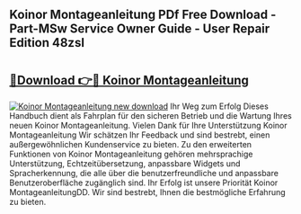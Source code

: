 ## Koinor Montageanleitung PDf Free Download - Part-MSw Service Owner Guide - User Repair Edition 48zsl

# <h2><a href="http://df6czgs.blite.top/?on=Koinor+Montageanleitung">🔗Download 👉🔴 Koinor Montageanleitung</a></h2>

[![Koinor Montageanleitung new download](https://i.imgur.com/lujVjoI.png)](http://df6czgs.blite.top/?on=Koinor+Montageanleitung)
Ihr Weg zum Erfolg Dieses Handbuch dient als Fahrplan für den sicheren Betrieb und die Wartung Ihres neuen Koinor Montageanleitung. Vielen Dank für Ihre Unterstützung Koinor Montageanleitung Wir schätzen Ihr Feedback und sind bestrebt, einen außergewöhnlichen Kundenservice zu bieten. Zu den erweiterten Funktionen von Koinor Montageanleitung gehören mehrsprachige Unterstützung, Echtzeitübersetzung, anpassbare Widgets und Spracherkennung, die alle über die benutzerfreundliche und anpassbare Benutzeroberfläche zugänglich sind. Ihr Erfolg ist unsere Priorität Koinor MontageanleitungDD. Wir sind bestrebt, Ihnen die bestmögliche Erfahrung zu bieten.
